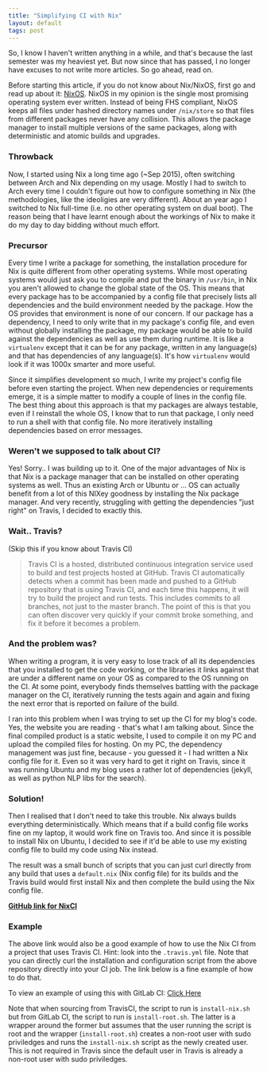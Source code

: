```yaml
---
title: "Simplifying CI with Nix"
layout: default
tags: post
---
```


So, I know I haven't written anything in a while, and that's because the last
semester was my heaviest yet. But now since that has passed, I no longer have
excuses to not write more articles. So go ahead, read on.

Before starting this article, if you do not know about Nix/NixOS, first go and
read up about it: [NixOS](https://nixos.org/nixos/about.html). NixOS in my
opinion is the single most promising operating system ever written. Instead
of being FHS compliant, NixOS keeps all files under hashed directory names
under `/nix/store` so that files from different packages never have any
collision. This allows the package manager to install multiple versions of the
same packages, along with deterministic and atomic builds and upgrades.

### Throwback
Now, I started using Nix a long time ago (~Sep 2015), often switching between
Arch and Nix depending on my usage. Mostly I had to switch to Arch every time I
couldn't figure out how to configure something in Nix (the methodologies, like
the ideoligies are very different). About an year ago I switched to Nix
full-time (i.e. no other operating system on dual boot). The reason being that
I have learnt enough about the workings of Nix to make it do my day to day
bidding without much effort.

### Precursor
Every time I write a package for something, the installation procedure for
Nix is quite different from other operating systems. While most operating
systems would just ask you to compile and put the binary in `/usr/bin`, in
Nix you aren't allowed to change the global state of the OS. This means that
every package has to be accompanied by a config file that precisely lists all
dependencies and the build environment needed by the package. How the OS
provides that environment is none of our concern. If our package has a
dependency, I need to only write that in my package's config file, and even
without globally installing the package, my package would be able to build
against the dependencies as well as use them during runtime. It is like a
`virtualenv` except that it can be for any package, written in any language(s)
and that has dependencies of any language(s). It's how `virtualenv` would look
if it was 1000x smarter and more useful.

Since it simplifies development so much, I write my project's config file
before even starting the project. When new dependencies or requirements emerge,
it is a simple matter to modify a couple of lines in the config file. The best
thing about this approach is that my packages are always testable, even if I
reinstall the whole OS, I know that to run that package, I only need to run a
shell with that config file. No more iteratively installing dependencies based
on error messages.

### Weren't we supposed to talk about CI?
Yes! Sorry.. I was building up to it. One of the major advantages of Nix is
that Nix is a package manager that can be installed on other operating systems
as well. Thus an existing Arch or Ubuntu or ... OS can actually benefit from a
lot of this NIXey goodness by installing the Nix package manager. And very
recently, struggling with getting the dependencies "just right" on Travis, I
decided to exactly this.

### Wait.. Travis?
(Skip this if you know about Travis CI)
> Travis CI is a hosted, distributed continuous integration service used to
> build and test projects hosted at GitHub. Travis CI automatically detects
> when a commit has been made and pushed to a GitHub repository that is using
> Travis CI, and each time this happens, it will try to build the project and
> run tests. This includes commits to all branches, not just to the master
> branch.
> The point of this is that you can often discover very quickly if your commit
> broke something, and fix it before it becomes a problem.

### And the problem was?
When writing a program, it is very easy to lose track of all its dependencies
that you installed to get the code working, or the libraries it links against
that are under a different name on your OS as compared to the OS running on the
CI. At some point, everybody finds themselves battling with the package manager
on the CI, iteratively running the tests again and again and fixing the next
error that is reported on failure of the build.

I ran into this problem when I was trying to set up the CI for my blog's code.
Yes, the website you are reading - that's what I am talking about. Since the
final compiled product is a static website, I used to compile it on my PC and
upload the compiled files for hosting. On my PC, the dependency management was
just fine, because - you guessed it - I had written a Nix config file for it.
Even so it was very hard to get it right on Travis, since it was running Ubuntu
and my blog uses a rather lot of dependencies (jekyll, as well as python NLP
libs for the search).

### Solution!
Then I realised that I don't need to take this trouble. Nix always builds
everything deterministically. Which means that if a build config file works
fine on my laptop, it would work fine on Travis too. And since it is possible
to install Nix on Ubuntu, I decided to see if it'd be able to use my existing
config file to build my code using Nix instead.

The result was a small bunch of scripts that you can just curl directly from
any build that uses a `default.nix` (Nix config file) for its builds and the
Travis build would first install Nix and then complete the build using the
Nix config file.

**[GitHub link for NixCI](https://github.com/pallavagarwal07/NixCI)**

### Example
The above link would also be a good example of how to use the Nix CI from a
project that uses Travis CI. Hint: look into the `.travis.yml` file. Note that
you can directly curl the installation and configuration script from the above
repository directly into your CI job. The link below is a fine example of how
to do that.

To view an example of using this with GitLab CI:
[Click Here](https://gitlab.com/pallavagarwal07/pallavagarwal07.gitlab.io/blob/fa853cf54ec8c294e35f194feeb528d27295ae47/.gitlab-ci.yml)

Note that when sourcing from TravisCI, the script to run is `install-nix.sh`
but from GitLab CI, the script to run is `install-root.sh`. The latter is a
wrapper around the former but assumes that the user running the script is root
and the wrapper (`install-root.sh`) creates a non-root user with sudo
priviledges and runs the `install-nix.sh` script as the newly created user.
This is not required in Travis since the default user in Travis is already a
non-root user with sudo priviledges.
